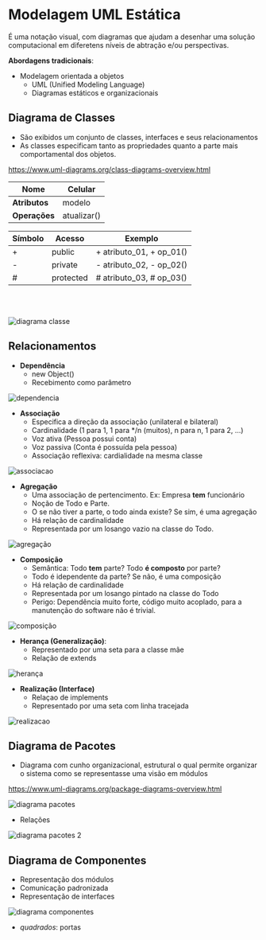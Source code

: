 # Modelagem UML Estática
É uma notação visual, com diagramas que ajudam a desenhar uma solução computacional em diferetens níveis de abtração e/ou perspectivas.

**Abordagens tradicionais**:
* Modelagem orientada a objetos
    * UML (Unified Modeling Language)
    * Diagramas estáticos e organizacionais

## Diagrama de Classes
* São exibidos um conjunto de classes, interfaces e seus relacionamentos
*  As classes especificam tanto as propriedades quanto a parte mais comportamental dos objetos.

<https://www.uml-diagrams.org/class-diagrams-overview.html>

|   **Nome**    |   Celular   |
| ------------- | ----------- |
| **Atributos** | modelo      |
| **Operações** | atualizar() |

| Símbolo | Acesso | Exemplo |
| ------- | ------ | ------- |
| + | public | + atributo_01, + op_01() |
| - | private | - atributo_02, - op_02() |
| # | protected | # atributo_03, # op_03() |

<br><br>

![diagrama classe](../../imagens/diagramaClasse.png)

## Relacionamentos
* **Dependência** 
    * new Object()
    * Recebimento como parâmetro

![dependencia](../../imagens/dependencia.png)

* **Associação** 
    * Especifica a direção da associação (unilateral e bilateral)
    * Cardinalidade (1 para 1, 1 para */n (muitos), n para n, 1 para 2, ...)
    * Voz ativa (Pessoa possui conta)
    * Voz passiva (Conta é possuída pela pessoa)
    * Associação reflexiva: cardialidade na mesma classe

![associacao](../../imagens/associacao.png)

* **Agregação**
    * Uma associação de pertencimento. Ex: Empresa **tem** funcionário
    * Noção de Todo e Parte.
    * O se não tiver a parte, o todo ainda existe? Se sim, é uma agregação
    * Há relação de cardinalidade
    * Representada por um losango vazio na classe do Todo.

![agregação](../../imagens/agregacao.png)
    
* **Composição**
    * Semântica: Todo **tem** parte? Todo **é composto** por parte?
    * Todo é idependente da parte? Se não, é uma composição
    * Há relação de cardinalidade
    * Representada por um losango pintado na classe do Todo
    * Perigo: Dependência muito forte, código muito acoplado, para a manutenção do software não é trivial.

![composição](../../imagens/composicao.png)


* **Herança (Generalização)**:
    * Representado por uma seta para a classe mãe
    * Relação de extends


![herança](../../imagens/heranca.png)


* **Realização (Interface)**
    * Relaçao de implements
    * Representado por uma seta com linha tracejada

![realizacao](../../imagens/realizacao.png)


## Diagrama de Pacotes
* Diagrama com cunho organizacional, estrutural o qual permite organizar o sistema como se representasse uma visão em módulos

<https://www.uml-diagrams.org/package-diagrams-overview.html>

![diagrama pacotes](../../imagens/diagramaPacotes.png)

* Relações

![diagrama pacotes 2](../../imagens/diagramaPacotes2.png)

## Diagrama de Componentes
* Representação dos módulos
* Comunicação padronizada
* Representação de interfaces

![diagrama componentes](../../imagens/diagramaComponentes.png)
* *quadrados*: portas

